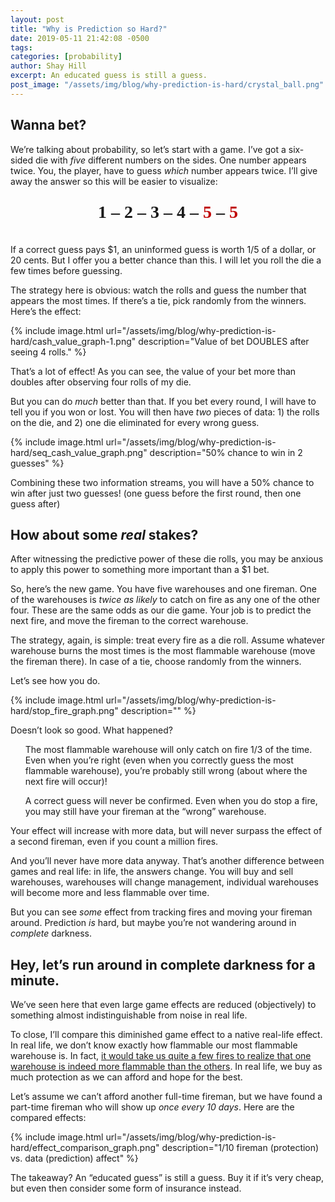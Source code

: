 ```yaml
---
layout: post
title: "Why is Prediction so Hard?"
date: 2019-05-11 21:42:08 -0500
tags:
categories: [probability]
author: Shay Hill
excerpt: An educated guess is still a guess.
post_image: "/assets/img/blog/why-prediction-is-hard/crystal_ball.png"
---
```


<style>
p.huge-numbers {
    font-size: 200%;
    text-align: center;
    font-weight: bold;
    font-family: Georgia,Serif;
    margin-top: 25px;
    margin-bottom: 35px;
}

span.red {
    color: #c00000;
}
</style>

## Wanna bet?
We’re talking about probability, so let’s start with a game. I’ve got a six-sided die with *five* different numbers on the sides. One number appears twice. You, the player, have to guess *which* number appears twice. I’ll give away the answer so this will be easier to visualize:

<p class="huge-numbers">1 – 2 – 3 – 4 – <span class="red">5</span> – <span class="red">5</span></p>

If a correct guess pays $1, an uninformed guess is worth 1/5 of a dollar, or 20 cents. But I offer you a better chance than this. I will let you roll the die a few times before guessing.

The strategy here is obvious: watch the rolls and guess the number that appears the most times. If there’s a tie, pick randomly from the winners. Here’s the effect:

{% include image.html url="/assets/img/blog/why-prediction-is-hard/cash_value_graph-1.png" description="Value of bet DOUBLES after seeing 4 rolls." %}

That’s a lot of effect! As you can see, the value of your bet more than doubles after observing four rolls of my die.

But you can do *much* better than that. If you bet every round, I will have to tell you if you won or lost. You will then have *two* pieces of data: 1) the rolls on the die, and 2) one die eliminated for every wrong guess.

{% include image.html url="/assets/img/blog/why-prediction-is-hard/seq_cash_value_graph.png" description="50% chance to win in 2 guesses" %}

Combining these two information streams, you will have a 50% chance to win after just two guesses! (one guess before the first round, then one guess after)

## How about some *real* stakes?

After witnessing the predictive power of these die rolls, you may be anxious to apply this power to something more important than a $1 bet.

So, here’s the new game. You have five warehouses and one fireman. One of the warehouses is *twice as likely* to catch on fire as any one of the other four. These are the same odds as our die game. Your job is to predict the next fire, and move the fireman to the correct warehouse.

The strategy, again, is simple: treat every fire as a die roll. Assume whatever warehouse burns the most times is the most flammable warehouse (move the fireman there). In case of a tie, choose randomly from the winners.

Let’s see how you do.

{% include image.html url="/assets/img/blog/why-prediction-is-hard/stop_fire_graph.png" description="" %}

Doesn’t look so good. What happened?

<ol class="blog-list">

The most flammable warehouse will only catch on fire 1/3 of the time. Even when you’re right (even when you correctly guess the most flammable warehouse), you’re probably still wrong (about where the next fire will occur)!

A correct guess will never be confirmed. Even when you do stop a fire, you may still have your fireman at the “wrong” warehouse.

</ol>

Your effect will increase with more data, but will never surpass the effect of a second fireman, even if you count a million fires.

And you’ll never have more data anyway. That’s another difference between games and real life: in life, the answers change. You will buy and sell warehouses, warehouses will change management, individual warehouses will become more and less flammable over time.

But you can see *some* effect from tracking fires and moving your fireman around. Prediction *is* hard, but maybe you’re not wandering around in *complete* darkness.

## Hey, let’s run around in complete darkness for a minute.

We’ve seen here that even large game effects are reduced (objectively) to something almost indistinguishable from noise in real life.

To close, I’ll compare this diminished game effect to a native real-life effect. In real life, we don’t know exactly how flammable our most flammable warehouse is. In fact, [it would take us quite a few fires to realize that one warehouse is indeed more flammable than the others](/why-is-inference-so-hard/). In real life, we buy as much protection as we can afford and hope for the best.

Let’s assume we can’t afford another full-time fireman, but we have found a part-time fireman who will show up *once every 10 days*. Here are the compared effects:

{% include image.html url="/assets/img/blog/why-prediction-is-hard/effect_comparison_graph.png" description="1/10 fireman (protection) vs. data (prediction) affect" %}

The takeaway? An “educated guess” is still a guess. Buy it if it’s very cheap, but even then consider some form of insurance instead.

